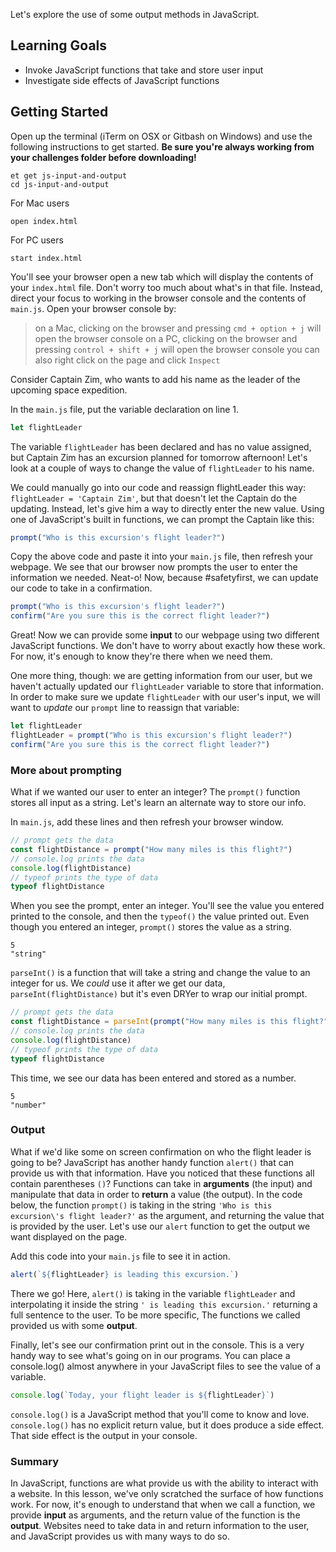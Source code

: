 Let's explore the use of some output methods in JavaScript.

## Learning Goals

- Invoke JavaScript functions that take and store user input
- Investigate side effects of JavaScript functions

## Getting Started

Open up the terminal (iTerm on OSX or Gitbash on Windows) and use the following instructions to get started. **Be sure you're always working from your challenges folder before downloading!**

```no-highlight
et get js-input-and-output
cd js-input-and-output
```

For Mac users

```no-highlight
open index.html
```

For PC users

```no-highlight
start index.html
```

You'll see your browser open a new tab which will display the contents of your `index.html` file. Don't worry too much about what's in that file. Instead, direct your focus to working in the browser console and the contents of `main.js`. Open your browser console by:

> on a Mac, clicking on the browser and pressing `cmd + option + j` will open the browser console on a PC, clicking on the browser and pressing `control + shift + j` will open the browser console you can also right click on the page and click `Inspect`

Consider Captain Zim, who wants to add his name as the leader of the upcoming space expedition.

In the `main.js` file, put the variable declaration on line 1.

```javascript
let flightLeader
```

The variable `flightLeader` has been declared and has no value assigned, but Captain Zim has an excursion planned for tomorrow afternoon! Let's look at a couple of ways to change the value of `flightLeader` to his name.

We could manually go into our code and reassign flightLeader this way: `flightLeader = 'Captain Zim'`, but that doesn't let the Captain do the updating. Instead, let's give him a way to directly enter the new value. Using one of JavaScript's built in functions, we can prompt the Captain like this:

```javascript
prompt("Who is this excursion's flight leader?")
```

Copy the above code and paste it into your `main.js` file, then refresh your webpage. We see that our browser now prompts the user to enter the information we needed. Neat-o! Now, because #safetyfirst, we can update our code to take in a confirmation.

```javascript
prompt("Who is this excursion's flight leader?")
confirm("Are you sure this is the correct flight leader?")
```

Great! Now we can provide some **input** to our webpage using two different JavaScript functions. We don't have to worry about exactly how these work. For now, it's enough to know they're there when we need them.

One more thing, though: we are getting information from our user, but we haven't actually updated our `flightLeader` variable to store that information. In order to make sure we update `flightLeader` with our user's input, we will want to _update_ our `prompt` line to reassign that variable:

```javascript
let flightLeader
flightLeader = prompt("Who is this excursion's flight leader?")
confirm("Are you sure this is the correct flight leader?")
```

### More about prompting

What if we wanted our user to enter an integer? The `prompt()` function stores all input as a string. Let's learn an alternate way to store our info.

In `main.js`, add these lines and then refresh your browser window.

```javascript
// prompt gets the data
const flightDistance = prompt("How many miles is this flight?")
// console.log prints the data
console.log(flightDistance)
// typeof prints the type of data
typeof flightDistance
```

When you see the prompt, enter an integer. You'll see the value you entered printed to the console, and then the `typeof()` the value printed out. Even though you entered an integer, `prompt()` stores the value as a string.

```no-highlight
5
"string"
```

`parseInt()` is a function that will take a string and change the value to an integer for us. We _could_ use it after we get our data, `parseInt(flightDistance)` but it's even DRYer to wrap our initial prompt.

```javascript
// prompt gets the data
const flightDistance = parseInt(prompt("How many miles is this flight?"))
// console.log prints the data
console.log(flightDistance)
// typeof prints the type of data
typeof flightDistance
```

This time, we see our data has been entered and stored as a number.

```no-highlight
5
"number"
```

### Output

What if we'd like some on screen confirmation on who the flight leader is going to be? JavaScript has another handy function `alert()` that can provide us with that information. Have you noticed that these functions all contain parentheses `()`? Functions can take in **arguments** (the input) and manipulate that data in order to **return** a value (the output). In the code below, the function `prompt()` is taking in the string `'Who is this excursion\'s flight leader?'` as the argument, and returning the value that is provided by the user. Let's use our `alert` function to get the output we want displayed on the page.

Add this code into your `main.js` file to see it in action.

```javascript
alert(`${flightLeader} is leading this excursion.`)
```

There we go! Here, `alert()` is taking in the variable `flightLeader` and interpolating it inside the string `' is leading this excursion.'` returning a full sentence to the user. To be more specific, The functions we called provided us with some **output**.

Finally, let's see our confirmation print out in the console. This is a very handy way to see what's going on in our programs. You can place a console.log() almost anywhere in your JavaScript files to see the value of a variable.

```javascript
console.log(`Today, your flight leader is ${flightLeader}`)
```

`console.log()` is a JavaScript method that you'll come to know and love. `console.log()` has no explicit return value, but it does produce a side effect. That side effect is the output in your console.

### Summary

In JavaScript, functions are what provide us with the ability to interact with a website. In this lesson, we've only scratched the surface of how functions work. For now, it's enough to understand that when we call a function, we provide **input** as arguments, and the return value of the function is the **output**. Websites need to take data in and return information to the user, and JavaScript provides us with many ways to do so.
